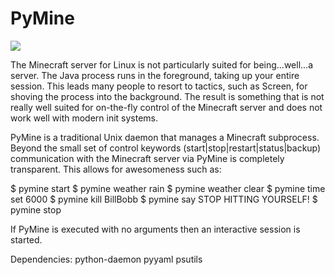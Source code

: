 PyMine
======

<img style="text-align:center;" src="https://cloud.githubusercontent.com/assets/8518514/4023774/0eca78ec-2ba6-11e4-8844-81199da62058.jpeg"/>

The Minecraft server for Linux is not particularly suited for being...well...a server. The Java process runs in the foreground, taking up your entire session. This leads many people to resort to tactics, such as Screen, for shoving the process into the background. The result is something that is not really well suited for on-the-fly control of the Minecraft server and does not work well with modern init systems.

PyMine is a traditional Unix daemon that manages a Minecraft subprocess. Beyond the small set of control keywords (start|stop|restart|status|backup) communication with the Minecraft server via PyMine is completely transparent. This allows for awesomeness such as:

$ pymine start
$ pymine weather rain
$ pymine weather clear
$ pymine time set 6000
$ pymine kill BillBobb
$ pymine say STOP HITTING YOURSELF!
$ pymine stop

If PyMine is executed with no arguments then an interactive session is started.

Dependencies:
python-daemon
pyyaml
psutils
